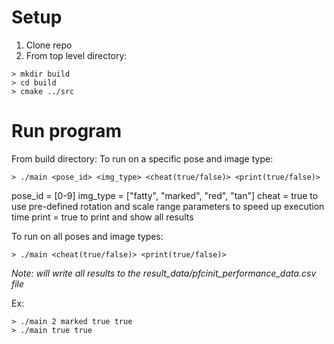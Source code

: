 # Setup
1. Clone repo
2. From top level directory:
``` {bash}   
> mkdir build
> cd build
> cmake ../src
```

# Run program
From build directory:
To run on a specific pose and image type:
```{bash}
> ./main <pose_id> <img_type> <cheat(true/false)> <print(true/false)>
```
pose_id = [0-9]
img_type = ["fatty", "marked", "red", "tan"]
cheat = true to use pre-defined rotation and scale range parameters to speed up execution time
print = true to print and show all results

To run on all poses and image types:
```{bash}
> ./main <cheat(true/false)> <print(true/false)>
```
*Note: will write all results to the result_data/pfcinit_performance_data.csv file*

Ex:
```
> ./main 2 marked true true
> ./main true true
```